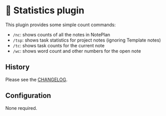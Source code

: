 # 🔢 Statistics plugin
This plugin provides some simple count commands:

- `/nc`: shows counts of all the notes in NotePlan
- `/tsp`: shows task statistics for project notes (ignoring Template notes)
- `/tc`: shows task counts for the current note
- `/wc`: shows word count and other numbers for the open note

## History
Please see the [CHANGELOG](CHANGELOG.md).

## Configuration
None required.
